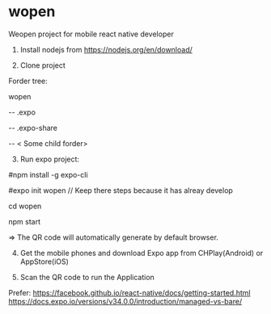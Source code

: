 # wopen
Weopen project for mobile react native developer

1. Install nodejs from https://nodejs.org/en/download/

2. Clone project

Forder tree:

  wopen

  -- .expo

  -- .expo-share

  -- < Some child forder>

3. Run expo project:

#npm install -g expo-cli

#expo init wopen // Keep there steps because it has alreay develop

cd wopen

npm start



=> The QR code will automatically generate by default browser.

4. Get the mobile phones and download Expo app from CHPlay(Android) or AppStore(iOS)

5. Scan the QR code to run the Application

Prefer: https://facebook.github.io/react-native/docs/getting-started.html
https://docs.expo.io/versions/v34.0.0/introduction/managed-vs-bare/
